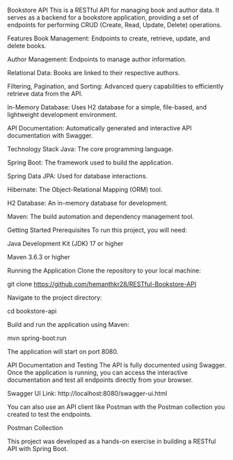 Bookstore API
This is a RESTful API for managing book and author data. It serves as a backend for a bookstore application, providing a set of endpoints for performing CRUD (Create, Read, Update, Delete) operations.

Features
Book Management: Endpoints to create, retrieve, update, and delete books.

Author Management: Endpoints to manage author information.

Relational Data: Books are linked to their respective authors.

Filtering, Pagination, and Sorting: Advanced query capabilities to efficiently retrieve data from the API.

In-Memory Database: Uses H2 database for a simple, file-based, and lightweight development environment.

API Documentation: Automatically generated and interactive API documentation with Swagger.

Technology Stack
Java: The core programming language.

Spring Boot: The framework used to build the application.

Spring Data JPA: Used for database interactions.

Hibernate: The Object-Relational Mapping (ORM) tool.

H2 Database: An in-memory database for development.

Maven: The build automation and dependency management tool.

Getting Started
Prerequisites
To run this project, you will need:

Java Development Kit (JDK) 17 or higher

Maven 3.6.3 or higher

Running the Application
Clone the repository to your local machine:

git clone  https://github.com/hemanthkr28/RESTful-Bookstore-API

Navigate to the project directory:

cd bookstore-api

Build and run the application using Maven:

mvn spring-boot:run

The application will start on port 8080.

API Documentation and Testing
The API is fully documented using Swagger. Once the application is running, you can access the interactive documentation and test all endpoints directly from your browser.

Swagger UI Link: http://localhost:8080/swagger-ui.html

You can also use an API client like Postman with the Postman collection you created to test the endpoints.

Postman Collection

This project was developed as a hands-on exercise in building a RESTful API with Spring Boot.
